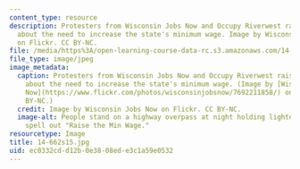 ```yaml
---
content_type: resource
description: Protesters from Wisconsin Jobs Now and Occupy Riverwest raise awareness
  about the need to increase the state's minimum wage. Image by Wisconsin Jobs Now
  on Flickr. CC BY-NC.
file: /media/https%3A/open-learning-course-data-rc.s3.amazonaws.com/14-662-labor-economics-ii-spring-2015/ec0332cdd12b0e3808ede3c1a59e0532_14-662s15.jpg
file_type: image/jpeg
image_metadata:
  caption: Protesters from Wisconsin Jobs Now and Occupy Riverwest raise awareness
    about the need to increase the state's minimum wage. (Image by [Wisconsin Jobs
    Now](https://www.flickr.com/photos/wisconsinjobsnow/7692211858/) on Flickr. CC
    BY-NC.)
  credit: Image by Wisconsin Jobs Now on Flickr. CC BY-NC.
  image-alt: People stand on a highway overpass at night holding lighted signs that
    spell out "Raise the Min Wage."
resourcetype: Image
title: 14-662s15.jpg
uid: ec0332cd-d12b-0e38-08ed-e3c1a59e0532
---
```

